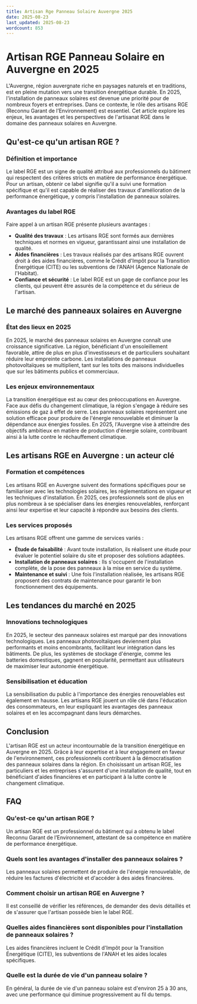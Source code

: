 ```yaml
---
title: Artisan Rge Panneau Solaire Auvergne 2025
date: 2025-08-23
last_updated: 2025-08-23
wordcount: 853
---
```


# Artisan RGE Panneau Solaire en Auvergne en 2025

L'Auvergne, région auvergnate riche en paysages naturels et en traditions, est en pleine mutation vers une transition énergétique durable. En 2025, l'installation de panneaux solaires est devenue une priorité pour de nombreux foyers et entreprises. Dans ce contexte, le rôle des artisans RGE (Reconnu Garant de l’Environnement) est essentiel. Cet article explore les enjeux, les avantages et les perspectives de l'artisanat RGE dans le domaine des panneaux solaires en Auvergne.

## Qu'est-ce qu'un artisan RGE ?

### Définition et importance

Le label RGE est un signe de qualité attribué aux professionnels du bâtiment qui respectent des critères stricts en matière de performance énergétique. Pour un artisan, obtenir ce label signifie qu'il a suivi une formation spécifique et qu'il est capable de réaliser des travaux d'amélioration de la performance énergétique, y compris l'installation de panneaux solaires.

### Avantages du label RGE

Faire appel à un artisan RGE présente plusieurs avantages :

- **Qualité des travaux** : Les artisans RGE sont formés aux dernières techniques et normes en vigueur, garantissant ainsi une installation de qualité.
- **Aides financières** : Les travaux réalisés par des artisans RGE ouvrent droit à des aides financières, comme le Crédit d'Impôt pour la Transition Énergétique (CITE) ou les subventions de l'ANAH (Agence Nationale de l'Habitat).
- **Confiance et sécurité** : Le label RGE est un gage de confiance pour les clients, qui peuvent être assurés de la compétence et du sérieux de l'artisan.

## Le marché des panneaux solaires en Auvergne

### État des lieux en 2025

En 2025, le marché des panneaux solaires en Auvergne connaît une croissance significative. La région, bénéficiant d'un ensoleillement favorable, attire de plus en plus d'investisseurs et de particuliers souhaitant réduire leur empreinte carbone. Les installations de panneaux photovoltaïques se multiplient, tant sur les toits des maisons individuelles que sur les bâtiments publics et commerciaux.

### Les enjeux environnementaux

La transition énergétique est au cœur des préoccupations en Auvergne. Face aux défis du changement climatique, la région s'engage à réduire ses émissions de gaz à effet de serre. Les panneaux solaires représentent une solution efficace pour produire de l'énergie renouvelable et diminuer la dépendance aux énergies fossiles. En 2025, l'Auvergne vise à atteindre des objectifs ambitieux en matière de production d'énergie solaire, contribuant ainsi à la lutte contre le réchauffement climatique.

## Les artisans RGE en Auvergne : un acteur clé

### Formation et compétences

Les artisans RGE en Auvergne suivent des formations spécifiques pour se familiariser avec les technologies solaires, les réglementations en vigueur et les techniques d'installation. En 2025, ces professionnels sont de plus en plus nombreux à se spécialiser dans les énergies renouvelables, renforçant ainsi leur expertise et leur capacité à répondre aux besoins des clients.

### Les services proposés

Les artisans RGE offrent une gamme de services variés :

- **Étude de faisabilité** : Avant toute installation, ils réalisent une étude pour évaluer le potentiel solaire du site et proposer des solutions adaptées.
- **Installation de panneaux solaires** : Ils s'occupent de l'installation complète, de la pose des panneaux à la mise en service du système.
- **Maintenance et suivi** : Une fois l'installation réalisée, les artisans RGE proposent des contrats de maintenance pour garantir le bon fonctionnement des équipements.

## Les tendances du marché en 2025

### Innovations technologiques

En 2025, le secteur des panneaux solaires est marqué par des innovations technologiques. Les panneaux photovoltaïques deviennent plus performants et moins encombrants, facilitant leur intégration dans les bâtiments. De plus, les systèmes de stockage d'énergie, comme les batteries domestiques, gagnent en popularité, permettant aux utilisateurs de maximiser leur autonomie énergétique.

### Sensibilisation et éducation

La sensibilisation du public à l'importance des énergies renouvelables est également en hausse. Les artisans RGE jouent un rôle clé dans l'éducation des consommateurs, en leur expliquant les avantages des panneaux solaires et en les accompagnant dans leurs démarches.

## Conclusion

L'artisan RGE est un acteur incontournable de la transition énergétique en Auvergne en 2025. Grâce à leur expertise et à leur engagement en faveur de l'environnement, ces professionnels contribuent à la démocratisation des panneaux solaires dans la région. En choisissant un artisan RGE, les particuliers et les entreprises s'assurent d'une installation de qualité, tout en bénéficiant d'aides financières et en participant à la lutte contre le changement climatique.

## FAQ

### Qu'est-ce qu'un artisan RGE ?

Un artisan RGE est un professionnel du bâtiment qui a obtenu le label Reconnu Garant de l’Environnement, attestant de sa compétence en matière de performance énergétique.

### Quels sont les avantages d'installer des panneaux solaires ?

Les panneaux solaires permettent de produire de l'énergie renouvelable, de réduire les factures d'électricité et d'accéder à des aides financières.

### Comment choisir un artisan RGE en Auvergne ?

Il est conseillé de vérifier les références, de demander des devis détaillés et de s'assurer que l'artisan possède bien le label RGE.

### Quelles aides financières sont disponibles pour l'installation de panneaux solaires ?

Les aides financières incluent le Crédit d'Impôt pour la Transition Énergétique (CITE), les subventions de l'ANAH et les aides locales spécifiques.

### Quelle est la durée de vie d'un panneau solaire ?

En général, la durée de vie d'un panneau solaire est d'environ 25 à 30 ans, avec une performance qui diminue progressivement au fil du temps.